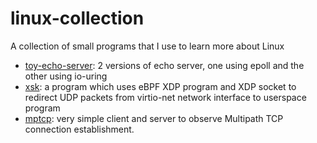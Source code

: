 # linux-collection
A collection of small programs that I use to learn more about Linux

- [toy-echo-server](./toy-echo-server/): 2 versions of echo server, one using
epoll and the other using io-uring
- [xsk](./xsk/): a program which uses eBPF XDP program and XDP socket to
redirect UDP packets from virtio-net network interface to userspace program
- [mptcp](./mptcp/): very simple client and server to observe Multipath TCP
connection establishment.
